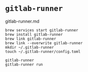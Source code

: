 # `gitlab-runner` 

gitlab-runner.md


```
brew services start gitlab-runner
brew install gitlab-runner
brew link gitlab-runner
brew link --overwrite gitlab-runner
mkdir ~/.gitlab-runner
touch ~/.gitlab-runner/config.toml
```

```
gitlab-runner
gitlab-runner run
```
